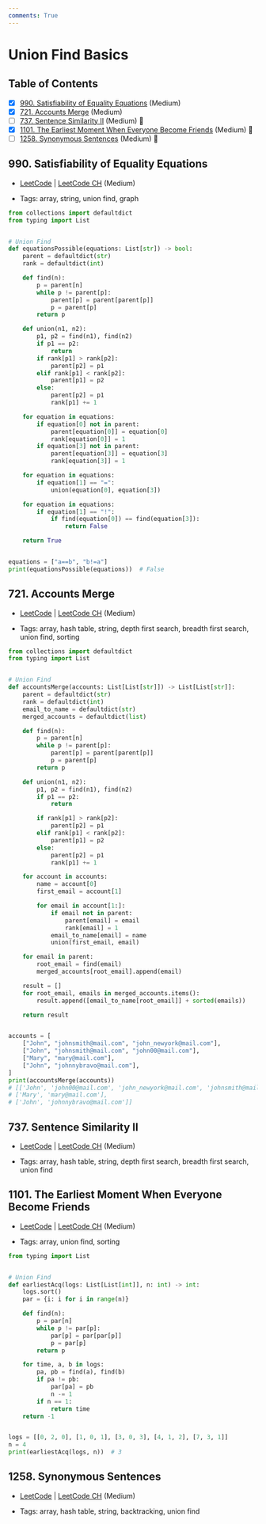 ```yaml
---
comments: True
---
```


# Union Find Basics

## Table of Contents

- [x] [990. Satisfiability of Equality Equations](https://leetcode.cn/problems/satisfiability-of-equality-equations/) (Medium)
- [x] [721. Accounts Merge](https://leetcode.cn/problems/accounts-merge/) (Medium)
- [ ] [737. Sentence Similarity II](https://leetcode.cn/problems/sentence-similarity-ii/) (Medium) 👑
- [x] [1101. The Earliest Moment When Everyone Become Friends](https://leetcode.cn/problems/the-earliest-moment-when-everyone-become-friends/) (Medium) 👑
- [ ] [1258. Synonymous Sentences](https://leetcode.cn/problems/synonymous-sentences/) (Medium) 👑

## 990. Satisfiability of Equality Equations

-   [LeetCode](https://leetcode.com/problems/satisfiability-of-equality-equations/) | [LeetCode CH](https://leetcode.cn/problems/satisfiability-of-equality-equations/) (Medium)

-   Tags: array, string, union find, graph

```python title="990. Satisfiability of Equality Equations - Python Solution"
from collections import defaultdict
from typing import List


# Union Find
def equationsPossible(equations: List[str]) -> bool:
    parent = defaultdict(str)
    rank = defaultdict(int)

    def find(n):
        p = parent[n]
        while p != parent[p]:
            parent[p] = parent[parent[p]]
            p = parent[p]
        return p

    def union(n1, n2):
        p1, p2 = find(n1), find(n2)
        if p1 == p2:
            return
        if rank[p1] > rank[p2]:
            parent[p2] = p1
        elif rank[p1] < rank[p2]:
            parent[p1] = p2
        else:
            parent[p2] = p1
            rank[p1] += 1

    for equation in equations:
        if equation[0] not in parent:
            parent[equation[0]] = equation[0]
            rank[equation[0]] = 1
        if equation[3] not in parent:
            parent[equation[3]] = equation[3]
            rank[equation[3]] = 1

    for equation in equations:
        if equation[1] == "=":
            union(equation[0], equation[3])

    for equation in equations:
        if equation[1] == "!":
            if find(equation[0]) == find(equation[3]):
                return False

    return True


equations = ["a==b", "b!=a"]
print(equationsPossible(equations))  # False

```

## 721. Accounts Merge

-   [LeetCode](https://leetcode.com/problems/accounts-merge/) | [LeetCode CH](https://leetcode.cn/problems/accounts-merge/) (Medium)

-   Tags: array, hash table, string, depth first search, breadth first search, union find, sorting

```python title="721. Accounts Merge - Python Solution"
from collections import defaultdict
from typing import List


# Union Find
def accountsMerge(accounts: List[List[str]]) -> List[List[str]]:
    parent = defaultdict(str)
    rank = defaultdict(int)
    email_to_name = defaultdict(str)
    merged_accounts = defaultdict(list)

    def find(n):
        p = parent[n]
        while p != parent[p]:
            parent[p] = parent[parent[p]]
            p = parent[p]
        return p

    def union(n1, n2):
        p1, p2 = find(n1), find(n2)
        if p1 == p2:
            return

        if rank[p1] > rank[p2]:
            parent[p2] = p1
        elif rank[p1] < rank[p2]:
            parent[p1] = p2
        else:
            parent[p2] = p1
            rank[p1] += 1

    for account in accounts:
        name = account[0]
        first_email = account[1]

        for email in account[1:]:
            if email not in parent:
                parent[email] = email
                rank[email] = 1
            email_to_name[email] = name
            union(first_email, email)

    for email in parent:
        root_email = find(email)
        merged_accounts[root_email].append(email)

    result = []
    for root_email, emails in merged_accounts.items():
        result.append([email_to_name[root_email]] + sorted(emails))

    return result


accounts = [
    ["John", "johnsmith@mail.com", "john_newyork@mail.com"],
    ["John", "johnsmith@mail.com", "john00@mail.com"],
    ["Mary", "mary@mail.com"],
    ["John", "johnnybravo@mail.com"],
]
print(accountsMerge(accounts))
# [['John', 'john00@mail.com', 'john_newyork@mail.com', 'johnsmith@mail.com'],
# ['Mary', 'mary@mail.com'],
# ['John', 'johnnybravo@mail.com']]

```

## 737. Sentence Similarity II

-   [LeetCode](https://leetcode.com/problems/sentence-similarity-ii/) | [LeetCode CH](https://leetcode.cn/problems/sentence-similarity-ii/) (Medium)

-   Tags: array, hash table, string, depth first search, breadth first search, union find

## 1101. The Earliest Moment When Everyone Become Friends

-   [LeetCode](https://leetcode.com/problems/the-earliest-moment-when-everyone-become-friends/) | [LeetCode CH](https://leetcode.cn/problems/the-earliest-moment-when-everyone-become-friends/) (Medium)

-   Tags: array, union find, sorting

```python title="1101. The Earliest Moment When Everyone Become Friends - Python Solution"
from typing import List


# Union Find
def earliestAcq(logs: List[List[int]], n: int) -> int:
    logs.sort()
    par = {i: i for i in range(n)}

    def find(n):
        p = par[n]
        while p != par[p]:
            par[p] = par[par[p]]
            p = par[p]
        return p

    for time, a, b in logs:
        pa, pb = find(a), find(b)
        if pa != pb:
            par[pa] = pb
            n -= 1
        if n == 1:
            return time
    return -1


logs = [[0, 2, 0], [1, 0, 1], [3, 0, 3], [4, 1, 2], [7, 3, 1]]
n = 4
print(earliestAcq(logs, n))  # 3

```

## 1258. Synonymous Sentences

-   [LeetCode](https://leetcode.com/problems/synonymous-sentences/) | [LeetCode CH](https://leetcode.cn/problems/synonymous-sentences/) (Medium)

-   Tags: array, hash table, string, backtracking, union find
